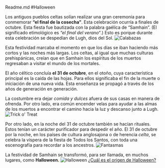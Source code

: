 Readme.md
#Halloween

Los antiguos pueblos celtas solían realizar una gran ceremonia para conmemorar **“el final de la cosecha”**. Esta celebración ocurría a finales de octubre. Esta fiesta fue bautizada con la palabra gaélica de “Samhain”. (El significado etimológico es *“el final del verano“*.) Esto es porque durante esta celebración se despedían de Lugh, dios del Sol.
![Calabazas](Halloween1.jpg)

Esta festividad marcaba el momento en que los días se iban haciendo más cortos y las noches más largas. Los celtas, al igual que muchas culturas prehispánicas, creían que en Samhain los espíritus de los muertos regresaban a visitar el mundo de los mortales.

El año céltico concluía **el 31 de octubre**, en el otoño, cuya característica principal es la caída de las hojas. Para ellos significaba el fin de la muerte o iniciación de una nueva vida. Esta enseñanza se propagó a través de los años de generación en generación.

La costumbre era dejar *comida y dulces* afuera de sus casas en manera de ofrenda. Por otro lado, era común encender velas para ayudar a las almas de los muertos a encontrar el camino hacia la luz y descanso junto a Lugh.
![Trick o' Treat](Halloween2.jpg "Trick o' Treat")

Por otro lado, en la noche del 31 de octubre también se hacían rituales. Estos tenían un carácter purificador para despedir el año.
El 31 de octubre por la noche, en los países de cultura anglosajona o de herencia *celta*, se celebra la víspera de la fiesta de Todos los Santos, con toda una escenografía para recordar a los ancestros.
![Fantasmas](Halloween3.jpg)

La festividad de Samhain se transformó, para ser llamada, en muchos lugares, como **Halloween.**
![Halloween](Halloween4.jpg)
[¿Cuál es el origen de Halloween?](https://www.ngenespanol.com/traveler/cual-es-el-origen-de-halloween-samhain/)